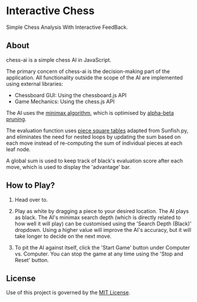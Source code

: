 # Interactive Chess
Simple Chess Analysis With Interactive FeedBack.

## About
chess-ai is a simple chess AI in JavaScript. 

The primary concern of chess-ai is the decision-making part of the application. All functionality outside the scope of the AI are implemented using external libraries:
- Chessboard GUI: Using the chessboard.js API
- Game Mechanics: Using the chess.js API

The AI uses the [minimax algorithm](https://en.wikipedia.org/wiki/Minimax), which is optimised by [alpha-beta pruning](https://en.wikipedia.org/wiki/Alpha%E2%80%93beta_pruning). 

The evaluation function uses [piece square tables](https://www.chessprogramming.org/Piece-Square_Tables) adapted from Sunfish.py, and eliminates the need for nested loops by updating the sum based on each move instead of re-computing the sum of individual pieces at each leaf node.

A global sum is used to keep track of black's evaluation score after each move, which is used to display the 'advantage' bar. 

## How to Play?
1. Head over to.

2. Play as white by dragging a piece to your desired location. The AI plays as black. The AI's minimax search depth (which is directly related to how well it will play) can be customised using the 'Search Depth (Black)' dropdown. Using a higher value will improve the AI's accuracy, but it will take longer to decide on the next move.

3. To pit the AI against itself, click the 'Start Game' button under Computer vs. Computer. You can stop the game at any time using the 'Stop and Reset' button.

## License
Use of this project is governed by the [MIT License](LICENSE).
